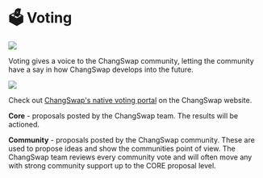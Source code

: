 # 🗳 Voting

![](../../.gitbook/assets/docs-masthead-1-.png)

Voting gives a voice to the ChangSwap community, letting the community have a say in how ChangSwap develops into the future.

![](../../.gitbook/assets/screenshot-2020-11-02-at-3.56.39-pm.png)

Check out [ChangSwap's native voting portal](https://voting.changswap.com/?\_gl=1\*pc8o0h\*\_ga\*MTUzNDEzNDQxMy4xNjAwNzkzNDM4\*\_ga\_334KNG3DMQ\*MTYwNDMwMTk4Ni42MC4xLjE2MDQzMDM3MDIuMA..#/) on the ChangSwap website.

**Core** - proposals posted by the ChangSwap team. The results will be actioned.

**Community** - proposals posted by the ChangSwap community. These are used to propose ideas and show the communities point of view. The ChangSwap team reviews every community vote and will often move any with strong community support up to the CORE proposal level.
